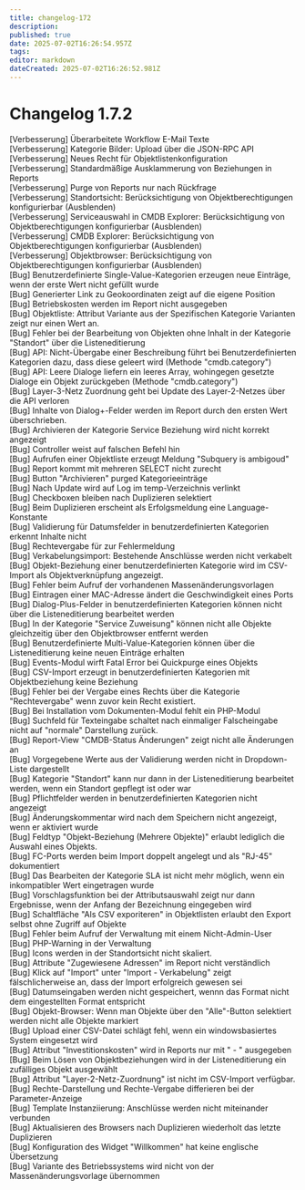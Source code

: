 ```yaml
---
title: changelog-172
description: 
published: true
date: 2025-07-02T16:26:54.957Z
tags: 
editor: markdown
dateCreated: 2025-07-02T16:26:52.981Z
---
```


# Changelog 1.7.2
<!-- cSpell:disable -->
<!-- markdownlint-disable MD052 -->
[Verbesserung]  Überarbeitete Workflow E-Mail Texte<br>
[Verbesserung]  Kategorie Bilder: Upload über die JSON-RPC API<br>
[Verbesserung]  Neues Recht für Objektlistenkonfiguration<br>
[Verbesserung]  Standardmäßige Ausklammerung von Beziehungen in Reports<br>
[Verbesserung]  Purge von Reports nur nach Rückfrage<br>
[Verbesserung]  Standortsicht: Berücksichtigung von Objektberechtigungen konfigurierbar (Ausblenden)<br>
[Verbesserung]  Serviceauswahl in CMDB Explorer: Berücksichtigung von Objektberechtigungen konfigurierbar (Ausblenden)<br>
[Verbesserung]  CMDB Explorer: Berücksichtigung von Objektberechtigungen konfigurierbar (Ausblenden)<br>
[Verbesserung]  Objektbrowser: Berücksichtigung von Objektberechtigungen konfigurierbar (Ausblenden)<br>
[Bug]           Benutzerdefinierte Single-Value-Kategorien erzeugen neue Einträge, wenn der erste Wert nicht gefüllt wurde<br>
[Bug]           Generierter Link zu Geokoordinaten zeigt auf die eigene Position<br>
[Bug]           Betriebskosten werden im Report nicht ausgegeben<br>
[Bug]           Objektliste: Attribut Variante aus der Spezifischen Kategorie Varianten zeigt nur einen Wert an.<br>
[Bug]           Fehler bei der Bearbeitung von Objekten ohne Inhalt in der Kategorie "Standort" über die Listeneditierung<br>
[Bug]           API: Nicht-Übergabe einer Beschreibung führt bei Benutzerdefinierten Kategorien dazu, dass diese geleert wird (Methode "cmdb.category")<br>
[Bug]           API: Leere Dialoge liefern ein leeres Array, wohingegen gesetzte Dialoge ein Objekt zurückgeben (Methode "cmdb.category")<br>
[Bug]           Layer-3-Netz Zuordnung geht bei Update des Layer-2-Netzes über die API verloren<br>
[Bug]           Inhalte von Dialog+-Felder werden im Report durch den ersten Wert überschrieben.<br>
[Bug]           Archivieren der Kategorie Service Beziehung wird nicht korrekt angezeigt<br>
[Bug]           Controller weist auf falschen Befehl hin<br>
[Bug]           Aufrufen einer Objektliste erzeugt Meldung "Subquery is ambigoud"<br>
[Bug]           Report kommt mit mehreren SELECT nicht zurecht<br>
[Bug]           Button "Archivieren" purged Kategorieeinträge<br>
[Bug]           Nach Update wird auf Log im temp-Verzeichnis verlinkt<br>
[Bug]           Checkboxen bleiben nach Duplizieren selektiert<br>
[Bug]           Beim Duplizieren erscheint als Erfolgsmeldung eine Language-Konstante<br>
[Bug]           Validierung für Datumsfelder in benutzerdefinierten Kategorien erkennt Inhalte nicht<br>
[Bug]           Rechtevergabe für zur Fehlermeldung<br>
[Bug]           Verkabelungsimport: Bestehende Anschlüsse werden nicht verkabelt<br>
[Bug]           Objekt-Beziehung einer benutzerdefinierten Kategorie wird im CSV-Import als Objektverknüpfung angezeigt.<br>
[Bug]           Fehler beim Aufruf der vorhandenen Massenänderungsvorlagen<br>
[Bug]           Eintragen einer MAC-Adresse ändert die Geschwindigkeit eines Ports<br>
[Bug]           Dialog-Plus-Felder in benutzerdefinierten Kategorien können nicht über die Listeneditierung bearbeitet werden<br>
[Bug]           In der Kategorie "Service Zuweisung" können nicht alle Objekte gleichzeitig über den Objektbrowser entfernt werden<br>
[Bug]           Benutzerdefinierte Multi-Value-Kategorien können über die Listeneditierung keine neuen Einträge erhalten<br>
[Bug]           Events-Modul wirft Fatal Error bei Quickpurge eines Objekts<br>
[Bug]           CSV-Import erzeugt in benutzerdefinierten Kategorien mit Objektbeziehung keine Beziehung<br>
[Bug]           Fehler bei der Vergabe eines Rechts über die Kategorie "Rechtevergabe" wenn zuvor kein Recht existiert.<br>
[Bug]           Bei Installation vom Dokumenten-Modul fehlt ein PHP-Modul<br>
[Bug]           Suchfeld für Texteingabe schaltet nach einmaliger Falscheingabe nicht auf "normale" Darstellung zurück.<br>
[Bug]           Report-View "CMDB-Status Änderungen" zeigt nicht alle Änderungen an<br>
[Bug]           Vorgegebene Werte aus der Validierung werden nicht in Dropdown-Liste dargestellt<br>
[Bug]           Kategorie "Standort" kann nur dann in der Listeneditierung bearbeitet werden, wenn ein Standort gepflegt ist oder war<br>
[Bug]           Pflichtfelder werden in benutzerdefinierten Kategorien nicht angezeigt<br>
[Bug]           Änderungskommentar wird nach dem Speichern nicht angezeigt, wenn er aktiviert wurde<br>
[Bug]           Feldtyp "Objekt-Beziehung (Mehrere Objekte)" erlaubt lediglich die Auswahl eines Objekts.<br>
[Bug]           FC-Ports werden beim Import doppelt angelegt und als "RJ-45" dokumentiert<br>
[Bug]           Das Bearbeiten der Kategorie SLA ist nicht mehr möglich, wenn ein inkompatibler Wert eingetragen wurde<br>
[Bug]           Vorschlagsfunktion bei der Attributsauswahl zeigt nur dann Ergebnisse, wenn der Anfang der Bezeichnung eingegeben wird<br>
[Bug]           Schaltfläche "Als CSV exporiteren" in Objektlisten erlaubt den Export selbst ohne Zugriff auf Objekte<br>
[Bug]           Fehler beim Aufruf der Verwaltung mit einem Nicht-Admin-User<br>
[Bug]           PHP-Warning in der Verwaltung<br>
[Bug]           Icons werden in der Standortsicht nicht skaliert.<br>
[Bug]           Attribute "Zugewiesene Adressen" im Report nicht verständlich<br>
[Bug]           Klick auf "Import" unter "Import - Verkabelung" zeigt fälschlicherweise an, dass der Import erfolgreich gewesen sei<br>
[Bug]           Datumseingaben werden nicht gespeichert, wennn das Format nicht dem eingestellten Format entspricht<br>
[Bug]           Objekt-Browser: Wenn man Objekte über den "Alle"-Button selektiert werden nicht alle Objekte markiert<br>
[Bug]           Upload einer CSV-Datei schlägt fehl, wenn ein windowsbasiertes System eingesetzt wird<br>
[Bug]           Attribut "Investitionskosten" wird in Reports nur mit " - " ausgegeben<br>
[Bug]           Beim Lösen von Objektbeziehungen wird in der Listeneditierung ein zufälliges Objekt ausgewählt<br>
[Bug]           Attribut "Layer-2-Netz-Zuordnung" ist nicht im CSV-Import verfügbar.<br>
[Bug]           Rechte-Darstellung und Rechte-Vergabe differieren bei der Parameter-Anzeige<br>
[Bug]           Template Instanziierung: Anschlüsse werden nicht miteinander verbunden<br>
[Bug]           Aktualisieren des Browsers nach Duplizieren wiederholt das letzte Duplizieren<br>
[Bug]           Konfiguration des Widget "Willkommen" hat keine englische Übersetzung<br>
[Bug]           Variante des Betriebssystems wird nicht von der Massenänderungsvorlage übernommen<br>
